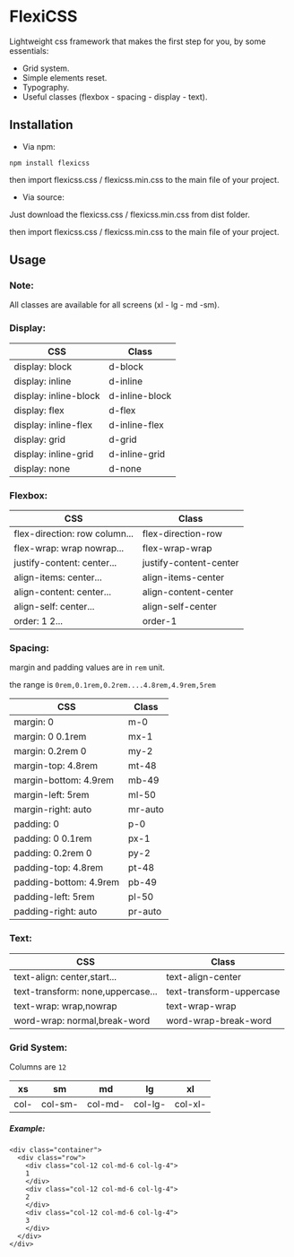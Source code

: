 # FlexiCSS

Lightweight css framework that makes the first step for you, by some essentials:

- Grid system.
- Simple elements reset.
- Typography.
- Useful classes (flexbox - spacing - display - text).

## Installation

- Via npm:

```
npm install flexicss
```

then import flexicss.css / flexicss.min.css to the main file of your project.

- Via source:

Just download the flexicss.css / flexicss.min.css from dist folder.

then import flexicss.css / flexicss.min.css to the main file of your project.

## Usage

### Note:

All classes are available for all screens (xl - lg - md -sm).

### Display:

| CSS                   | Class          |
| --------------------- | -------------- |
| display: block        | d-block        |
| display: inline       | d-inline       |
| display: inline-block | d-inline-block |
| display: flex         | d-flex         |
| display: inline-flex  | d-inline-flex  |
| display: grid         | d-grid         |
| display: inline-grid  | d-inline-grid  |
| display: none         | d-none         |

### Flexbox:

| CSS                           | Class                  |
| ----------------------------- | ---------------------- |
| flex-direction: row column... | flex-direction-row     |
| flex-wrap: wrap nowrap...     | flex-wrap-wrap         |
| justify-content: center...    | justify-content-center |
| align-items: center...        | align-items-center     |
| align-content: center...      | align-content-center   |
| align-self: center...         | align-self-center      |
| order: 1 2...                 | order-1                |

### Spacing:

margin and padding values are in `rem` unit.

the range is `0rem,0.1rem,0.2rem....4.8rem,4.9rem,5rem`

| CSS                    | Class   |
| ---------------------- | ------- |
| margin: 0              | m-0     |
| margin: 0 0.1rem       | mx-1    |
| margin: 0.2rem 0       | my-2    |
| margin-top: 4.8rem     | mt-48   |
| margin-bottom: 4.9rem  | mb-49   |
| margin-left: 5rem      | ml-50   |
| margin-right: auto     | mr-auto |
| padding: 0             | p-0     |
| padding: 0 0.1rem      | px-1    |
| padding: 0.2rem 0      | py-2    |
| padding-top: 4.8rem    | pt-48   |
| padding-bottom: 4.9rem | pb-49   |
| padding-left: 5rem     | pl-50   |
| padding-right: auto    | pr-auto |

### Text:

| CSS                               | Class                    |
| --------------------------------- | ------------------------ |
| text-align: center,start...       | text-align-center        |
| text-transform: none,uppercase... | text-transform-uppercase |
| text-wrap: wrap,nowrap            | text-wrap-wrap           |
| word-wrap: normal,break-word      | word-wrap-break-word     |

### Grid System:

Columns are `12`

| xs   | sm      | md      | lg      | xl      |
| ---- | ------- | ------- | ------- | ------- |
| col- | col-sm- | col-md- | col-lg- | col-xl- |

##### Example:

```
<div class="container">
  <div class="row">
    <div class="col-12 col-md-6 col-lg-4">
    1
    </div>
    <div class="col-12 col-md-6 col-lg-4">
    2
    </div>
    <div class="col-12 col-md-6 col-lg-4">
    3
    </div>
  </div>
</div>
```
